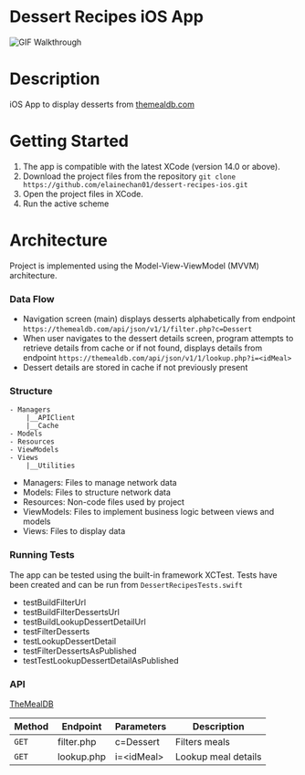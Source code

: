 # Dessert Recipes iOS App

![GIF Walkthrough](/DessertRecipes/Resources/walkthrough.gif)

# Description
iOS App to display desserts from [themealdb.com](https://themealdb.com)

# Getting Started
1. The app is compatible with the latest XCode (version 14.0 or above).
2. Download the project files from the repository `git clone https://github.com/elainechan01/dessert-recipes-ios.git`
3. Open the project files in XCode.
4. Run the active scheme

# Architecture
Project is implemented using the Model-View-ViewModel (MVVM) architecture.
### Data Flow
- Navigation screen (main) displays desserts alphabetically from endpoint `https://themealdb.com/api/json/v1/1/filter.php?c=Dessert`
- When user navigates to the dessert details screen, program attempts to retrieve details from cache or if not found, displays details from endpoint `https://themealdb.com/api/json/v1/1/lookup.php?i=<idMeal>`
- Dessert details are stored in cache if not previously present
### Structure
```
- Managers
    |__APIClient
    |__Cache
- Models
- Resources
- ViewModels
- Views
    |__Utilities
```
- Managers: Files to manage network data
- Models: Files to structure network data
- Resources: Non-code files used by project
- ViewModels: Files to implement business logic between views and models
- Views: Files to display data
### Running Tests
The app can be tested using the built-in framework XCTest. Tests have been created and can be run from `DessertRecipesTests.swift`
- testBuildFilterUrl
- testBuildFilterDessertsUrl
- testBuildLookupDessertDetailUrl
- testFilterDesserts
- testLookupDessertDetail
- testFilterDessertsAsPublished
- testTestLookupDessertDetailAsPublished
### API

[TheMealDB](https://themealdb.com/api)

| Method | Endpoint   |  Parameters   | Description         |
| ------ | ---------- | --- | ------------------- |
| `GET`  | filter.php |  c=Dessert   | Filters meals       |
| `GET`  | lookup.php |  i=\<idMeal>   | Lookup meal details |
